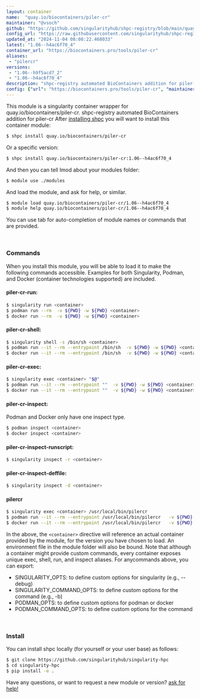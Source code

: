 ```yaml
---
layout: container
name:  "quay.io/biocontainers/piler-cr"
maintainer: "@vsoch"
github: "https://github.com/singularityhub/shpc-registry/blob/main/quay.io/biocontainers/piler-cr/container.yaml"
config_url: "https://raw.githubusercontent.com/singularityhub/shpc-registry/main/quay.io/biocontainers/piler-cr/container.yaml"
updated_at: "2024-11-04 08:08:22.468033"
latest: "1.06--h4ac6f70_4"
container_url: "https://biocontainers.pro/tools/piler-cr"
aliases:
 - "pilercr"
versions:
 - "1.06--h9f5acd7_2"
 - "1.06--h4ac6f70_4"
description: "shpc-registry automated BioContainers addition for piler-cr"
config: {"url": "https://biocontainers.pro/tools/piler-cr", "maintainer": "@vsoch", "description": "shpc-registry automated BioContainers addition for piler-cr", "latest": {"1.06--h4ac6f70_4": "sha256:81d4e8b220fd9d93e7a17712bf3f384e6c0e0802c724f25c70046b0c40ea4717"}, "tags": {"1.06--h9f5acd7_2": "sha256:1d7c387480eb9d86d16e70708c9e08d826982b2cfb28b985c9cc6bc7520c8eb9", "1.06--h4ac6f70_4": "sha256:81d4e8b220fd9d93e7a17712bf3f384e6c0e0802c724f25c70046b0c40ea4717"}, "docker": "quay.io/biocontainers/piler-cr", "aliases": {"pilercr": "/usr/local/bin/pilercr"}}
---
```


This module is a singularity container wrapper for quay.io/biocontainers/piler-cr.
shpc-registry automated BioContainers addition for piler-cr
After [installing shpc](#install) you will want to install this container module:


```bash
$ shpc install quay.io/biocontainers/piler-cr
```

Or a specific version:

```bash
$ shpc install quay.io/biocontainers/piler-cr:1.06--h4ac6f70_4
```

And then you can tell lmod about your modules folder:

```bash
$ module use ./modules
```

And load the module, and ask for help, or similar.

```bash
$ module load quay.io/biocontainers/piler-cr/1.06--h4ac6f70_4
$ module help quay.io/biocontainers/piler-cr/1.06--h4ac6f70_4
```

You can use tab for auto-completion of module names or commands that are provided.

<br>

### Commands

When you install this module, you will be able to load it to make the following commands accessible.
Examples for both Singularity, Podman, and Docker (container technologies supported) are included.

#### piler-cr-run:

```bash
$ singularity run <container>
$ podman run --rm  -v ${PWD} -w ${PWD} <container>
$ docker run --rm  -v ${PWD} -w ${PWD} <container>
```

#### piler-cr-shell:

```bash
$ singularity shell -s /bin/sh <container>
$ podman run --it --rm --entrypoint /bin/sh  -v ${PWD} -w ${PWD} <container>
$ docker run --it --rm --entrypoint /bin/sh  -v ${PWD} -w ${PWD} <container>
```

#### piler-cr-exec:

```bash
$ singularity exec <container> "$@"
$ podman run --it --rm --entrypoint ""  -v ${PWD} -w ${PWD} <container> "$@"
$ docker run --it --rm --entrypoint ""  -v ${PWD} -w ${PWD} <container> "$@"
```

#### piler-cr-inspect:

Podman and Docker only have one inspect type.

```bash
$ podman inspect <container>
$ docker inspect <container>
```

#### piler-cr-inspect-runscript:

```bash
$ singularity inspect -r <container>
```

#### piler-cr-inspect-deffile:

```bash
$ singularity inspect -d <container>
```


#### pilercr

```bash
$ singularity exec <container> /usr/local/bin/pilercr
$ podman run --it --rm --entrypoint /usr/local/bin/pilercr   -v ${PWD} -w ${PWD} <container> -c " $@"
$ docker run --it --rm --entrypoint /usr/local/bin/pilercr   -v ${PWD} -w ${PWD} <container> -c " $@"
```



In the above, the `<container>` directive will reference an actual container provided
by the module, for the version you have chosen to load. An environment file in the
module folder will also be bound. Note that although a container
might provide custom commands, every container exposes unique exec, shell, run, and
inspect aliases. For anycommands above, you can export:

 - SINGULARITY_OPTS: to define custom options for singularity (e.g., --debug)
 - SINGULARITY_COMMAND_OPTS: to define custom options for the command (e.g., -b)
 - PODMAN_OPTS: to define custom options for podman or docker
 - PODMAN_COMMAND_OPTS: to define custom options for the command

<br>

### Install

You can install shpc locally (for yourself or your user base) as follows:

```bash
$ git clone https://github.com/singularityhub/singularity-hpc
$ cd singularity-hpc
$ pip install -e .
```

Have any questions, or want to request a new module or version? [ask for help!](https://github.com/singularityhub/singularity-hpc/issues)